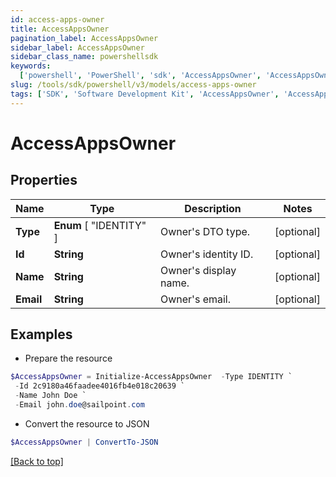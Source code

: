 ```yaml
---
id: access-apps-owner
title: AccessAppsOwner
pagination_label: AccessAppsOwner
sidebar_label: AccessAppsOwner
sidebar_class_name: powershellsdk
keywords:
  ['powershell', 'PowerShell', 'sdk', 'AccessAppsOwner', 'AccessAppsOwner']
slug: /tools/sdk/powershell/v3/models/access-apps-owner
tags: ['SDK', 'Software Development Kit', 'AccessAppsOwner', 'AccessAppsOwner']
---
```


# AccessAppsOwner

## Properties

| Name      | Type                    | Description           | Notes      |
| --------- | ----------------------- | --------------------- | ---------- |
| **Type**  | **Enum** [ "IDENTITY" ] | Owner's DTO type.     | [optional] |
| **Id**    | **String**              | Owner's identity ID.  | [optional] |
| **Name**  | **String**              | Owner's display name. | [optional] |
| **Email** | **String**              | Owner's email.        | [optional] |

## Examples

- Prepare the resource

```powershell
$AccessAppsOwner = Initialize-AccessAppsOwner  -Type IDENTITY `
 -Id 2c9180a46faadee4016fb4e018c20639 `
 -Name John Doe `
 -Email john.doe@sailpoint.com
```

- Convert the resource to JSON

```powershell
$AccessAppsOwner | ConvertTo-JSON
```

[[Back to top]](#)
